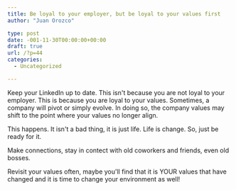 ```yaml
---
title: Be loyal to your employer, but be loyal to your values first
author: "Juan Orozco" 

type: post
date: -001-11-30T00:00:00+00:00
draft: true
url: /?p=44
categories:
  - Uncategorized

---
```

Keep your LinkedIn up to date. This isn't because you are not loyal to your employer. This is because you are loyal to your values. Sometimes, a company will pivot or simply evolve. In doing so, the company values may shift to the point where your values no longer align.

This happens. It isn't a bad thing, it is just life. Life is change. So, just be ready for it.

Make connections, stay in contect with old coworkers and friends, even old bosses.

Revisit your values often, maybe you'll find that it is YOUR values that have changed and it is time to change your environment as well!